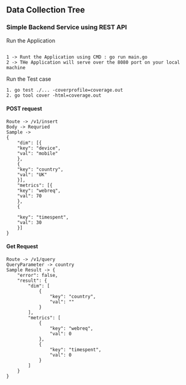 ## Data Collection Tree

### Simple Backend Service using REST API





Run the Application
```

1 -> Runt the Application using CMD : go run main.go
2 -> THe Application will serve over the 8080 port on your local machine

```

Run the Test case

```
1. go test ./... -coverprofile=coverage.out
2. go tool cover -html=coverage.out
```


#### POST request

```
Route -> /v1/insert
Body -> Requried
Sample -> 
{
	"dim": [{
	"key": "device",
	"val": "mobile"
	},
	{
	"key": "country",
	"val": "UK"
	}],
	"metrics": [{
	"key": "webreq",
	"val": 70
	},
	{
	
	"key": "timespent",
	"val": 30
	}]
}
```


#### Get Request

```
Route -> /v1/query
QueryParameter -> country
Sample Result -> {
    "error": false,
    "result": {
        "dim": [
            {
                "key": "country",
                "val": ""
            }
        ],
        "metrics": [
            {
                "key": "webreq",
                "val": 0
            },
            {
                "key": "timespent",
                "val": 0
            }
        ]
    }
}
```
